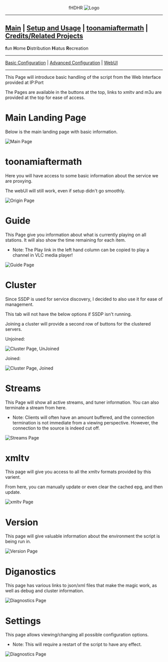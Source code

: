 <p align="center">fHDHR    <img src="images/logo.ico" alt="Logo"/></p>

---
[Main](README.md)  |  [Setup and Usage](Usage.md)  |  [toonamiaftermath](Origin.md)  |  [Credits/Related Projects](Related-Projects.md)
---
**f**un
**H**ome
**D**istribution
**H**iatus
**R**ecreation

---

[Basic Configuration](Config.md)  | [Advanced Configuration](ADV_Config.md) |  [WebUI](WebUI.md)

---


This Page will introduce basic handling of the script from the Web Interface provided at IP:Port

The Pages are available in the buttons at the top, links to xmltv and m3u are provided at the top for ease of access.


# Main Landing Page

Below is the main landing page with basic information.

<img src="screenshots/webui_main.PNG" alt="Main Page"/>

# toonamiaftermath

Here you will have access to some basic information about the service we are proxying.

The webUI will still work, even if setup didn't go smoothly.

<img src="screenshots/webui_origin.PNG" alt="Origin Page"/>

# Guide

This Page give you information about what is currently playing on all stations. It will also show the time remaining for each item.

* Note: The Play link in the left hand column can be copied to play a channel in VLC media player!

<img src="screenshots/webui_guide.PNG" alt="Guide Page"/>


# Cluster

Since SSDP is used for service discovery, I decided to also use it for ease of management.

This tab will not have the below options if SSDP isn't running.

Joining a cluster will provide a second row of buttons for the clustered servers.

Unjoined:

<img src="screenshots/webui_cluster_unjoined.PNG" alt="Cluster Page, UnJoined"/>

Joined:

<img src="screenshots/webui_cluster_joined.PNG" alt="Cluster Page, Joined"/>


# Streams

This Page will show all active streams, and tuner information. You can also terminate a stream from here.

* Note: Clients will often have an amount buffered, and the connection termination is not immediate from a viewing perspective. However, the connection to the source is indeed cut off.

<img src="screenshots/webui_streams.PNG" alt="Streams Page"/>

# xmltv

This page will give you access to all the xmltv formats provided by this varient.

From here, you can manually update or even clear the cached epg, and then update.

<img src="screenshots/webui_xmltv.PNG" alt="xmltv Page"/>

# Version

This page will give valuable information about the environment the script is being run in.

<img src="screenshots/webui_version.PNG" alt="Version Page"/>

# Diganostics

This page has various links to json/xml files that make the magic work, as well as debug and cluster information.

<img src="screenshots/webui_diagnostics.PNG" alt="Diagnostics Page"/>

# Settings

This page allows viewing/changing all possible configuration options.

* Note: This will require a restart of the script to have any effect.

<img src="screenshots/webui_diagnostics.PNG" alt="Diagnostics Page"/>
